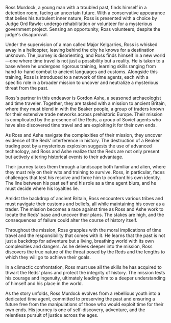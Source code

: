 Ross Murdock, a young man with a troubled past, finds himself in a detention room, facing an uncertain future. With a conservative appearance that belies his turbulent inner nature, Ross is presented with a choice by Judge Ord Rawle: undergo rehabilitation or volunteer for a mysterious government project. Sensing an opportunity, Ross volunteers, despite the judge's disapproval.

Under the supervision of a man called Major Kelgarries, Ross is whisked away in a helicopter, leaving behind the city he knows for a destination unknown. The journey is disorienting, and Ross finds himself in a new world—one where time travel is not just a possibility but a reality. He is taken to a base where he undergoes rigorous training, learning skills ranging from hand-to-hand combat to ancient languages and customs. Alongside this training, Ross is introduced to a network of time agents, each with a specific role in a broader mission to uncover and neutralize a mysterious threat from the past.

Ross's partner in this endeavor is Gordon Ashe, a seasoned archaeologist and time traveler. Together, they are tasked with a mission to ancient Britain, where they must blend in with the Beaker people, a group of traders known for their extensive trade networks across prehistoric Europe. Their mission is complicated by the presence of the Reds, a group of Soviet agents who have also discovered time travel and are exploiting it for their own ends.

As Ross and Ashe navigate the complexities of their mission, they uncover evidence of the Reds' interference in history. The destruction of a Beaker trading post by a mysterious explosion suggests the use of advanced technology, and Ross and Ashe realize that the Reds are not only present but actively altering historical events to their advantage.

Their journey takes them through a landscape both familiar and alien, where they must rely on their wits and training to survive. Ross, in particular, faces challenges that test his resolve and force him to confront his own identity. The line between his past self and his role as a time agent blurs, and he must decide where his loyalties lie.

Amidst the backdrop of ancient Britain, Ross encounters various tribes and must navigate their customs and beliefs, all while maintaining his cover as a trader. The mission becomes a race against time as Ross and Ashe work to locate the Reds' base and uncover their plans. The stakes are high, and the consequences of failure could alter the course of history itself.

Throughout the mission, Ross grapples with the moral implications of time travel and the responsibility that comes with it. He learns that the past is not just a backdrop for adventure but a living, breathing world with its own complexities and dangers. As he delves deeper into the mission, Ross discovers the true nature of the threat posed by the Reds and the lengths to which they will go to achieve their goals.

In a climactic confrontation, Ross must use all the skills he has acquired to thwart the Reds' plans and protect the integrity of history. The mission tests his courage and ingenuity, ultimately leading him to a deeper understanding of himself and his place in the world.

As the story unfolds, Ross Murdock evolves from a rebellious youth into a dedicated time agent, committed to preserving the past and ensuring a future free from the manipulations of those who would exploit time for their own ends. His journey is one of self-discovery, adventure, and the relentless pursuit of justice across the ages.